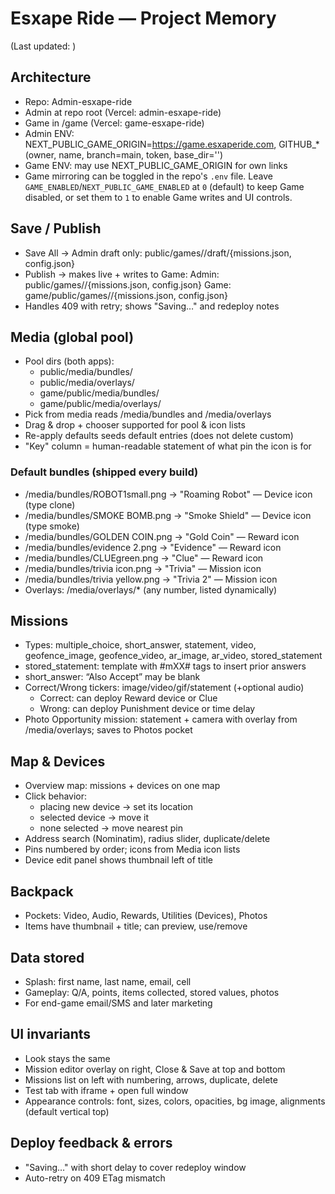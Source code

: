 # Esxape Ride — Project Memory

(Last updated: <replace with date>)

## Architecture
- Repo: Admin-esxape-ride
- Admin at repo root (Vercel: admin-esxape-ride)
- Game in /game (Vercel: game-esxape-ride)
- Admin ENV: NEXT_PUBLIC_GAME_ORIGIN=https://game.esxaperide.com, GITHUB_* (owner, name, branch=main, token, base_dir='')
- Game ENV: may use NEXT_PUBLIC_GAME_ORIGIN for own links
- Game mirroring can be toggled in the repo's `.env` file. Leave `GAME_ENABLED`/`NEXT_PUBLIC_GAME_ENABLED` at `0` (default) to
  keep Game disabled, or set them to `1` to enable Game writes and UI controls.

## Save / Publish
- Save All -> Admin draft only:
  public/games/<slug>/draft/{missions.json, config.json}
- Publish -> makes live + writes to Game:
  Admin: public/games/<slug>/{missions.json, config.json}
  Game:  game/public/games/<slug>/{missions.json, config.json}
- Handles 409 with retry; shows "Saving…" and redeploy notes

## Media (global pool)
- Pool dirs (both apps):
  - public/media/bundles/
  - public/media/overlays/
  - game/public/media/bundles/
  - game/public/media/overlays/
- Pick from media reads /media/bundles and /media/overlays
- Drag & drop + chooser supported for pool & icon lists
- Re-apply defaults seeds default entries (does not delete custom)
- "Key" column = human-readable statement of what pin the icon is for

### Default bundles (shipped every build)
- /media/bundles/ROBOT1small.png -> "Roaming Robot" — Device icon (type clone)
- /media/bundles/SMOKE BOMB.png -> "Smoke Shield" — Device icon (type smoke)
- /media/bundles/GOLDEN COIN.png -> "Gold Coin" — Reward icon
- /media/bundles/evidence 2.png -> "Evidence" — Reward icon
- /media/bundles/CLUEgreen.png -> "Clue" — Reward icon
- /media/bundles/trivia icon.png -> "Trivia" — Mission icon
- /media/bundles/trivia yellow.png -> "Trivia 2" — Mission icon
- Overlays: /media/overlays/* (any number, listed dynamically)

## Missions
- Types: multiple_choice, short_answer, statement, video, geofence_image, geofence_video, ar_image, ar_video, stored_statement
- stored_statement: template with #mXX# tags to insert prior answers
- short_answer: “Also Accept” may be blank
- Correct/Wrong tickers: image/video/gif/statement (+optional audio)
  - Correct: can deploy Reward device or Clue
  - Wrong: can deploy Punishment device or time delay
- Photo Opportunity mission: statement + camera with overlay from /media/overlays; saves to Photos pocket

## Map & Devices
- Overview map: missions + devices on one map
- Click behavior:
  - placing new device -> set its location
  - selected device -> move it
  - none selected -> move nearest pin
- Address search (Nominatim), radius slider, duplicate/delete
- Pins numbered by order; icons from Media icon lists
- Device edit panel shows thumbnail left of title

## Backpack
- Pockets: Video, Audio, Rewards, Utilities (Devices), Photos
- Items have thumbnail + title; can preview, use/remove

## Data stored
- Splash: first name, last name, email, cell
- Gameplay: Q/A, points, items collected, stored values, photos
- For end-game email/SMS and later marketing

## UI invariants
- Look stays the same
- Mission editor overlay on right, Close & Save at top and bottom
- Missions list on left with numbering, arrows, duplicate, delete
- Test tab with iframe + open full window
- Appearance controls: font, sizes, colors, opacities, bg image, alignments (default vertical top)

## Deploy feedback & errors
- "Saving…" with short delay to cover redeploy window
- Auto-retry on 409 ETag mismatch

